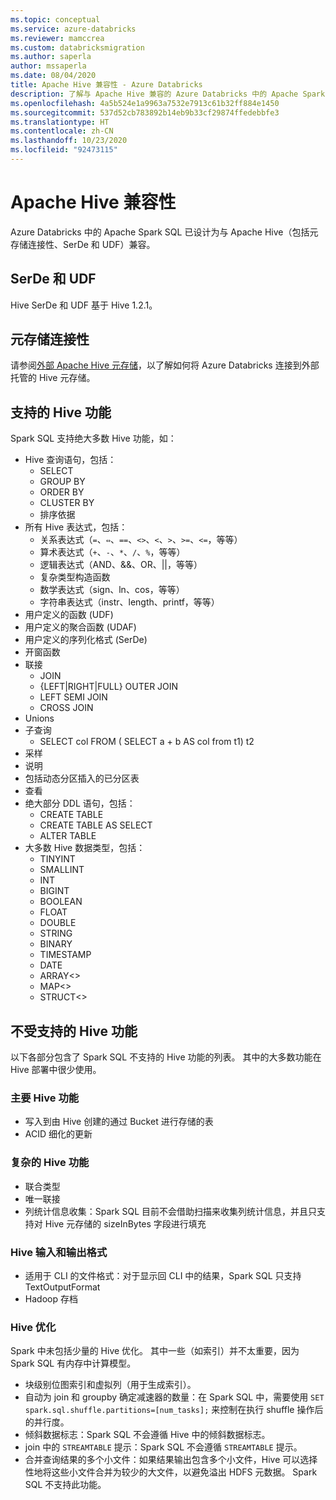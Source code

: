 ```yaml
---
ms.topic: conceptual
ms.service: azure-databricks
ms.reviewer: mamccrea
ms.custom: databricksmigration
ms.author: saperla
author: mssaperla
ms.date: 08/04/2020
title: Apache Hive 兼容性 - Azure Databricks
description: 了解与 Apache Hive 兼容的 Azure Databricks 中的 Apache Spark SQL 语言功能。
ms.openlocfilehash: 4a5b524e1a9963a7532e7913c61b32ff884e1450
ms.sourcegitcommit: 537d52cb783892b14eb9b33cf29874ffedebbfe3
ms.translationtype: HT
ms.contentlocale: zh-CN
ms.lasthandoff: 10/23/2020
ms.locfileid: "92473115"
---
```

# <a name="apache-hive-compatibility"></a><a id="apache-hive-compatibility"> </a><a id="hive-compatibility"> </a>Apache Hive 兼容性

Azure Databricks 中的 Apache Spark SQL 已设计为与 Apache Hive（包括元存储连接性、SerDe 和 UDF）兼容。

## <a name="serdes-and-udfs"></a>SerDe 和 UDF

Hive SerDe 和 UDF 基于 Hive 1.2.1。

## <a name="metastore-connectivity"></a>元存储连接性

请参阅[外部 Apache Hive 元存储](../../../../data/metastores/external-hive-metastore.md)，以了解如何将 Azure Databricks 连接到外部托管的 Hive 元存储。

## <a name="supported-hive-features"></a>支持的 Hive 功能

Spark SQL 支持绝大多数 Hive 功能，如：

* Hive 查询语句，包括：
  * SELECT
  * GROUP BY
  * ORDER BY
  * CLUSTER BY
  * 排序依据
* 所有 Hive 表达式，包括：
  * 关系表达式（`=`、`⇔`、`==`、`<>`、`<`、`>`、`>=`、`<=`，等等）
  * 算术表达式（`+`、`-`、`*`、`/`、`%`，等等）
  * 逻辑表达式（AND、&&、OR、||，等等）
  * 复杂类型构造函数
  * 数学表达式（sign、ln、cos，等等）
  * 字符串表达式（instr、length、printf，等等）
* 用户定义的函数 (UDF)
* 用户定义的聚合函数 (UDAF)
* 用户定义的序列化格式 (SerDe)
* 开窗函数
* 联接
  * JOIN
  * {LEFT|RIGHT|FULL} OUTER JOIN
  * LEFT SEMI JOIN
  * CROSS JOIN
* Unions
* 子查询
  * SELECT col FROM ( SELECT a + b AS col from t1) t2
* 采样
* 说明
* 包括动态分区插入的已分区表
* 查看
* 绝大部分 DDL 语句，包括：
  * CREATE TABLE
  * CREATE TABLE AS SELECT
  * ALTER TABLE
* 大多数 Hive 数据类型，包括：
  * TINYINT
  * SMALLINT
  * INT
  * BIGINT
  * BOOLEAN
  * FLOAT
  * DOUBLE
  * STRING
  * BINARY
  * TIMESTAMP
  * DATE
  * ARRAY<>
  * MAP<>
  * STRUCT<>

## <a name="unsupported-hive-functionality"></a>不受支持的 Hive 功能

以下各部分包含了 Spark SQL 不支持的 Hive 功能的列表。 其中的大多数功能在 Hive 部署中很少使用。

### <a name="major-hive-features"></a>主要 Hive 功能

* 写入到由 Hive 创建的通过 Bucket 进行存储的表
* ACID 细化的更新

### <a name="esoteric-hive-features"></a>复杂的 Hive 功能

* 联合类型
* 唯一联接
* 列统计信息收集：Spark SQL 目前不会借助扫描来收集列统计信息，并且只支持对 Hive 元存储的 sizeInBytes 字段进行填充

### <a name="hive-input-and-output-formats"></a>Hive 输入和输出格式

* 适用于 CLI 的文件格式：对于显示回 CLI 中的结果，Spark SQL 只支持 TextOutputFormat
* Hadoop 存档

### <a name="hive-optimizations"></a>Hive 优化

Spark 中未包括少量的 Hive 优化。 其中一些（如索引）并不太重要，因为 Spark SQL 有内存中计算模型。

* 块级别位图索引和虚拟列（用于生成索引）。
* 自动为 join 和 groupby 确定减速器的数量：在 Spark SQL 中，需要使用 `SET spark.sql.shuffle.partitions=[num_tasks];` 来控制在执行 shuffle 操作后的并行度。
* 倾斜数据标志：Spark SQL 不会遵循 Hive 中的倾斜数据标志。
* join 中的 `STREAMTABLE` 提示：Spark SQL 不会遵循 `STREAMTABLE` 提示。
* 合并查询结果的多个小文件：如果结果输出包含多个小文件，Hive 可以选择性地将这些小文件合并为较少的大文件，以避免溢出 HDFS 元数据。 Spark SQL 不支持此功能。